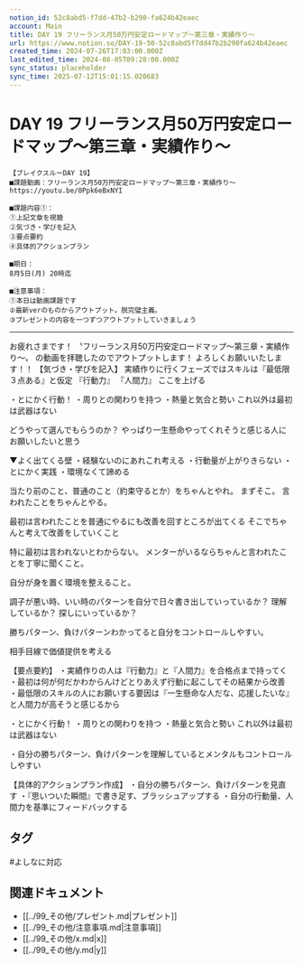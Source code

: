 ```yaml
---
notion_id: 52c8abd5-f7dd-47b2-b290-fa624b42eaec
account: Main
title: DAY 19 フリーランス月50万円安定ロードマップ〜第三章・実績作り〜
url: https://www.notion.so/DAY-19-50-52c8abd5f7dd47b2b290fa624b42eaec
created_time: 2024-07-26T17:03:00.000Z
last_edited_time: 2024-08-05T09:28:00.000Z
sync_status: placeholder
sync_time: 2025-07-12T15:01:15.020683
---
```

# DAY 19 フリーランス月50万円安定ロードマップ〜第三章・実績作り〜

```plain text
【ブレイクスルーDAY 19】
■課題動画：フリーランス月50万円安定ロードマップ〜第三章・実績作り〜
https://youtu.be/0Ppk6eBxNYI

■課題内容①：
①上記文章を視聴
②気づき・学びを記入
③要点要約
④具体的アクションプラン

■期日：
8月5日(月) 20時迄

■注意事項：
①本日は動画課題です
②最新verのものからアウトプット。脱完璧主義。
③プレゼントの内容を一つずつアウトプットしていきましょう
```
---
お疲れさまです！
〝フリーランス月50万円安定ロードマップ〜第三章・実績作り〜〟
の動画を拝聴したのでアウトプットします！
よろしくお願いいたします！！
【気づき・学びを記入】
実績作りに行くフェーズではスキルは『最低限３点ある』と仮定
『行動力』
『人間力』
ここを上げる

・とにかく行動！
・周りとの関わりを持つ
・熱量と気合と勢い
これ以外は最初は武器はない

どうやって選んでもらうのか？
やっぱり一生懸命やってくれそうと感じる人にお願いしたいと思う

▼よく出てくる壁
・経験ないのにあれこれ考える
・行動量が上がりきらない
・とにかく実践
・環境なくて諦める

当たり前のこと、普通のこと（約束守るとか）をちゃんとやれ。
まずそこ。
言われたことをちゃんとやる。

最初は言われたことを普通にやるにも改善を回すところが出てくる
そこでちゃんと考えて改善をしていくこと

特に最初は言われないとわからない。
メンターがいるならちゃんと言われたことを丁寧に聞くこと。

自分が身を置く環境を整えること。

調子が悪い時、いい時のパターンを自分で日々書き出していっているか？
理解しているか？
探しにいっているか？

勝ちパターン、負けパターンわかってると自分をコントロールしやすい。

相手目線で価値提供を考える


【要点要約】
・実績作りの人は『行動力』と『人間力』を合格点まで持ってく
・最初は何が何だかわからんけどとりあえず行動に起こしてその結果から改善
・最低限のスキルの人にお願いする要因は『一生懸命な人だな、応援したいな』と人間力が高そうと感じるから

・とにかく行動！
・周りとの関わりを持つ
・熱量と気合と勢い
これ以外は最初は武器はない

・自分の勝ちパターン、負けパターンを理解しているとメンタルもコントロールしやすい


【具体的アクションプラン作成】
・自分の勝ちパターン、負けパターンを見直す
・『思いついた瞬間』で書き足す、ブラッシュアップする
・自分の行動量、人間力を基準にフィードバックする





## タグ

#よしなに対応 

## 関連ドキュメント

- [[../99_その他/プレゼント.md|プレゼント]]
- [[../99_その他/注意事項.md|注意事項]]
- [[../99_その他/x.md|x]]
- [[../99_その他/y.md|y]]
